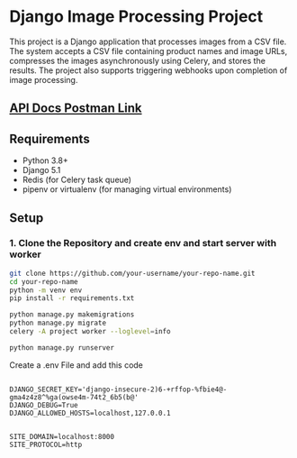 # Django Image Processing Project

This project is a Django application that processes images from a CSV file. The system accepts a CSV file containing product names and image URLs, compresses the images asynchronously using Celery, and stores the results. The project also supports triggering webhooks upon completion of image processing.



## [API Docs Postman Link](https://documenter.getpostman.com/view/22703914/2sAXjM2r3t)


## Requirements

- Python 3.8+
- Django 5.1
- Redis (for Celery task queue)
- pipenv or virtualenv (for managing virtual environments)

## Setup

### 1. Clone the Repository and create env and start server with worker

```bash
git clone https://github.com/your-username/your-repo-name.git
cd your-repo-name
python -m venv env
pip install -r requirements.txt

python manage.py makemigrations
python manage.py migrate
celery -A project worker --loglevel=info
```

```bash
python manage.py runserver
```

Create a .env File and add this code 
```

DJANGO_SECRET_KEY='django-insecure-2)6-+rffop-%fbie4@-gma4z4z8^%ga(owse4m-74t2_6b5(b@'
DJANGO_DEBUG=True
DJANGO_ALLOWED_HOSTS=localhost,127.0.0.1


SITE_DOMAIN=localhost:8000
SITE_PROTOCOL=http

```
